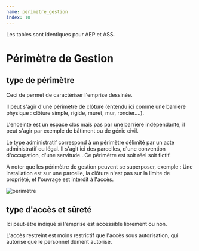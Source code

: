 ```yaml
---
name: perimetre_gestion
index: 10
---
```

Les tables sont identiques pour AEP et ASS.

# Périmètre de Gestion


## type de périmètre

Ceci de permet de caractériser l'emprise dessinée.

Il peut s'agir d'une périmètre de clôture (entendu ici comme une barrière physique : clôture simple, rigide, muret, mur, roncier....).

L'enceinte est un espace clos mais pas par une barrière indépendante, il peut s'agir par exemple de bâtiment ou de génie civil.

Le type administratif correspond à un périmètre délimité par un acte administratif ou légal. Il s'agit ici des parcelles, d'une convention d'occupation, d'une servitude...Ce périmètre est soit réel soit fictif.

A noter que les périmètre de gestion peuvent se superposer, exemple :
Une installation est sur une parcelle, la clôture n'est pas sur la limite de propriété, et l'ouvrage est interdit à l'accès.

![perimètre](images/modele/perimetre_gestion.png)

## type d'accès et sûreté

Ici peut-être indiqué si l'emprise est accessible librement ou non.

L'accès restreint est moins restrictif que l'accès sous autorisation, qui autorise que le personnel dûment autorisé.

